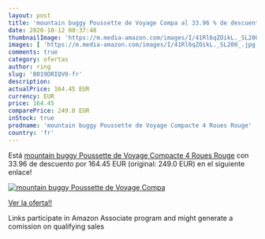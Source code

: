 ```yaml
---
layout: post
title: 'mountain buggy Poussette de Voyage Compa al 33.96 % de descuento'
date: 2020-10-12 00:37:48
thumbnailImage: 'https://m.media-amazon.com/images/I/41Rl6qZOikL._SL200_.jpg'
images: [ 'https://m.media-amazon.com/images/I/41Rl6qZOikL._SL200_.jpg' ]
comments: true
category: ofertas
author: ring
slug: 'B019DRIQV0-fr'
description:
actualPrice: 164.45 EUR
currency: EUR
price: 164.45
comparePrice: 249.0 EUR
inStock: true
prodname: 'mountain buggy Poussette de Voyage Compacte 4 Roues Rouge'
country: 'fr'
---
```


Está [mountain buggy Poussette de Voyage Compacte 4 Roues Rouge](https://www.amazon.fr/dp/B019DRIQV0/?tag=tolees0d-21) con 33.96 de descuento por 164.45 EUR (original: 249.0 EUR) en el siguiente enlace!

[![mountain buggy Poussette de Voyage Compa](https://m.media-amazon.com/images/I/41Rl6qZOikL._SL200_.jpg)](https://www.amazon.fr/dp/B019DRIQV0/?tag=tolees0d-21)

[Ver la oferta!!](https://www.amazon.fr/dp/B019DRIQV0/?tag=tolees0d-21)

Links participate in Amazon Associate program and might generate a comission on qualifying sales


